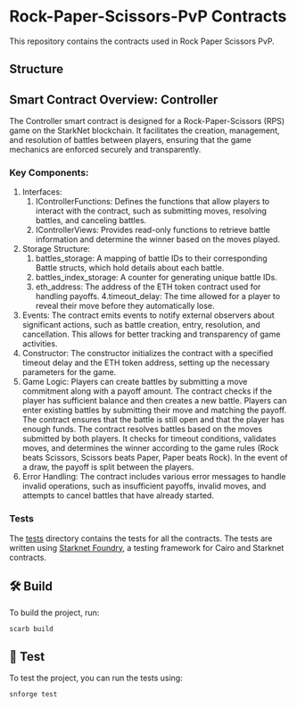 # Rock-Paper-Scissors-PvP Contracts

This repository contains the contracts used in Rock Paper Scissors PvP.

## Structure

## Smart Contract Overview: Controller

The Controller smart contract is designed for a Rock-Paper-Scissors (RPS) game on the StarkNet blockchain. It facilitates the creation, management, and resolution of battles between players, ensuring that the game mechanics are enforced securely and transparently.

### Key Components:

1. Interfaces:
   1. IControllerFunctions: Defines the functions that allow players to interact with the contract, such as submitting moves, resolving battles, and canceling battles.
   2. IControllerViews: Provides read-only functions to retrieve battle information and determine the winner based on the moves played.
2. Storage Structure:
   1. battles_storage: A mapping of battle IDs to their corresponding Battle structs, which hold details about each battle.
   2. battles_index_storage: A counter for generating unique battle IDs.
   3. eth_address: The address of the ETH token contract used for handling payoffs.
   4.timeout_delay: The time allowed for a player to reveal their move before they automatically lose.
3. Events:
   The contract emits events to notify external observers about significant actions, such as battle creation, entry, resolution, and cancellation. This allows for better tracking and transparency of game activities.
4. Constructor:
   The constructor initializes the contract with a specified timeout delay and the ETH token address, setting up the necessary parameters for the game.
5. Game Logic:
   Players can create battles by submitting a move commitment along with a payoff amount. The contract checks if the player has sufficient balance and then creates a new battle.
   Players can enter existing battles by submitting their move and matching the payoff. The contract ensures that the battle is still open and that the player has enough funds.
   The contract resolves battles based on the moves submitted by both players. It checks for timeout conditions, validates moves, and determines the winner according to the game rules (Rock beats Scissors, Scissors beats Paper, Paper beats Rock).
   In the event of a draw, the payoff is split between the players.
6. Error Handling:
   The contract includes various error messages to handle invalid operations, such as insufficient payoffs, invalid moves, and attempts to cancel battles that have already started.
   
### Tests

The [tests](tests) directory contains the tests for all the contracts. The tests are written using [Starknet Foundry](https://foundry-rs.github.io/starknet-foundry/index.html), a testing framework for Cairo and Starknet contracts.

## 🛠️ Build

To build the project, run:

```bash
scarb build
```

## 🧪 Test

To test the project, you can run the tests using:

```bash
snforge test
```
